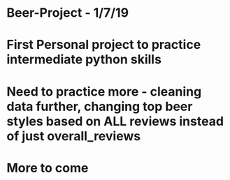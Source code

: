# Beer-Project - 1/7/19
# First Personal project to practice intermediate python skills
# Need to practice more - cleaning data further, changing top beer styles based on ALL reviews instead of just overall_reviews
# More to come
